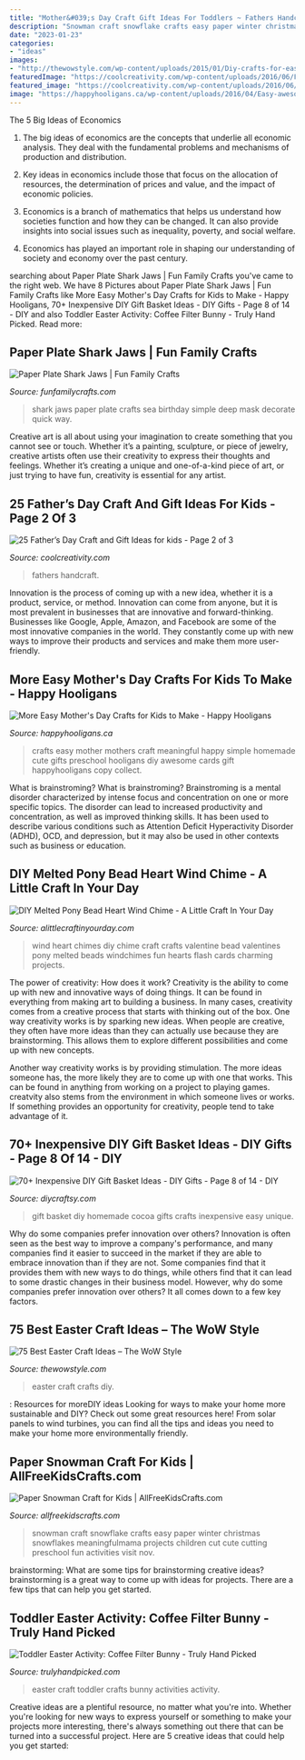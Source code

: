 ```yaml
---
title: "Mother&#039;s Day Craft Gift Ideas For Toddlers ~ Fathers Handcraft"
description: "Snowman craft snowflake crafts easy paper winter christmas snowflakes meaningfulmama projects children cut cute cutting preschool fun activities visit nov"
date: "2023-01-23"
categories:
- "ideas"
images:
- "http://thewowstyle.com/wp-content/uploads/2015/01/Diy-crafts-for-easter-1.jpg"
featuredImage: "https://coolcreativity.com/wp-content/uploads/2016/06/Father’s-Day-Kid-Decorated-Ties-.jpg"
featured_image: "https://coolcreativity.com/wp-content/uploads/2016/06/Father’s-Day-Kid-Decorated-Ties-.jpg"
image: "https://happyhooligans.ca/wp-content/uploads/2016/04/Easy-awesome-Mothers-Day-crafts-for-kids-to-make-Happy-Hooligans-copy.jpg"
---
```



The 5 Big Ideas of Economics
1. The big ideas of economics are the concepts that underlie all economic analysis. They deal with the fundamental problems and mechanisms of production and distribution.
2. Key ideas in economics include those that focus on the allocation of resources, the determination of prices and value, and the impact of economic policies.

3. Economics is a branch of mathematics that helps us understand how societies function and how they can be changed. It can also provide insights into social issues such as inequality, poverty, and social welfare.

4. Economics has played an important role in shaping our understanding of society and economy over the past century.

	

		
searching about Paper Plate Shark Jaws | Fun Family Crafts you've came to the right web. We have 8 Pictures about Paper Plate Shark Jaws | Fun Family Crafts like More Easy Mother&#039;s Day Crafts for Kids to Make - Happy Hooligans, 70+ Inexpensive DIY Gift Basket Ideas - DIY Gifts - Page 8 of 14 - DIY and also Toddler Easter Activity: Coffee Filter Bunny - Truly Hand Picked. Read more:
		
    
## Paper Plate Shark Jaws | Fun Family Crafts

<img loading=lazy src="https://funfamilycrafts.com/wp-content/uploads/2012/05/shark-jaws.jpg" onerror="this.onerror=null;this.src='https://tse3.mm.bing.net/th?id=OIP.DNvvainOZUsT0xnGULg-jAAAAA&amp;pid=15.1';" alt="Paper Plate Shark Jaws | Fun Family Crafts">

_Source: funfamilycrafts.com_

>shark jaws paper plate crafts sea birthday simple deep mask decorate quick way. 

	

Creative art is all about using your imagination to create something that you cannot see or touch. Whether it’s a painting, sculpture, or piece of jewelry, creative artists often use their creativity to express their thoughts and feelings. Whether it’s creating a unique and one-of-a-kind piece of art, or just trying to have fun, creativity is essential for any artist.

    
## 25 Father’s Day Craft And Gift Ideas For Kids - Page 2 Of 3

<img loading=lazy src="https://coolcreativity.com/wp-content/uploads/2016/06/Father’s-Day-Kid-Decorated-Ties-.jpg" onerror="this.onerror=null;this.src='https://tse4.mm.bing.net/th?id=OIP.L2GXa8uInGbPsoJLa1ZWEQAAAA&amp;pid=15.1';" alt="25 Father’s Day Craft and Gift Ideas for kids - Page 2 of 3">

_Source: coolcreativity.com_

>fathers handcraft. 

	

Innovation is the process of coming up with a new idea, whether it is a product, service, or method. Innovation can come from anyone, but it is most prevalent in businesses that are innovative and forward-thinking. Businesses like Google, Apple, Amazon, and Facebook are some of the most innovative companies in the world. They constantly come up with new ways to improve their products and services and make them more user-friendly.

    
## More Easy Mother&#039;s Day Crafts For Kids To Make - Happy Hooligans

<img loading=lazy src="https://happyhooligans.ca/wp-content/uploads/2016/04/Easy-awesome-Mothers-Day-crafts-for-kids-to-make-Happy-Hooligans-copy.jpg" onerror="this.onerror=null;this.src='https://tse3.mm.bing.net/th?id=OIP.cifP2ZhoLGaCX_NEiZv_NQHaLH&amp;pid=15.1';" alt="More Easy Mother&#039;s Day Crafts for Kids to Make - Happy Hooligans">

_Source: happyhooligans.ca_

>crafts easy mother mothers craft meaningful happy simple homemade cute gifts preschool hooligans diy awesome cards gift happyhooligans copy collect. 

	

What is brainstroming?
What is brainstroming? Brainstroming is a mental disorder characterized by intense focus and concentration on one or more specific topics. The disorder can lead to increased productivity and concentration, as well as improved thinking skills. It has been used to describe various conditions such as Attention Deficit Hyperactivity Disorder (ADHD), OCD, and depression, but it may also be used in other contexts such as business or education.

    
## DIY Melted Pony Bead Heart Wind Chime - A Little Craft In Your Day

<img loading=lazy src="https://alittlecraftinyourday.com/wp-content/uploads/2015/11/heart-windchimes-for-valentines-day-683x1024.jpg" onerror="this.onerror=null;this.src='https://tse4.mm.bing.net/th?id=OIP.RAjcVieTBxLpBJuJdCfC6QHaLG&amp;pid=15.1';" alt="DIY Melted Pony Bead Heart Wind Chime - A Little Craft In Your Day">

_Source: alittlecraftinyourday.com_

>wind heart chimes diy chime craft crafts valentine bead valentines pony melted beads windchimes fun hearts flash cards charming projects. 

	

The power of creativity: How does it work?
Creativity is the ability to come up with new and innovative ways of doing things. It can be found in everything from making art to building a business. In many cases, creativity comes from a creative process that starts with thinking out of the box.
One way creativity works is by sparking new ideas. When people are creative, they often have more ideas than they can actually use because they are brainstorming. This allows them to explore different possibilities and come up with new concepts.

Another way creativity works is by providing stimulation. The more ideas someone has, the more likely they are to come up with one that works. This can be found in anything from working on a project to playing games. creatvity also stems from the environment in which someone lives or works. If something provides an opportunity for creativity, people tend to take advantage of it.

    
## 70+ Inexpensive DIY Gift Basket Ideas - DIY Gifts - Page 8 Of 14 - DIY

<img loading=lazy src="http://www.diycraftsy.com/wp-content/uploads/2017/04/DIY-Homemade-Cocoa-Gift-Basket.jpg" onerror="this.onerror=null;this.src='https://tse4.mm.bing.net/th?id=OIP.xqk6cTlgDHyvwGp1hrEW0AHaLJ&amp;pid=15.1';" alt="70+ Inexpensive DIY Gift Basket Ideas - DIY Gifts - Page 8 of 14 - DIY">

_Source: diycraftsy.com_

>gift basket diy homemade cocoa gifts crafts inexpensive easy unique. 

	

Why do some companies prefer innovation over others?
Innovation is often seen as the best way to improve a company's performance, and many companies find it easier to succeed in the market if they are able to embrace innovation than if they are not. Some companies find that it provides them with new ways to do things, while others find that it can lead to some drastic changes in their business model. However, why do some companies prefer innovation over others? It all comes down to a few key factors.

    
## 75 Best Easter Craft Ideas – The WoW Style

<img loading=lazy src="http://thewowstyle.com/wp-content/uploads/2015/01/Diy-crafts-for-easter-1.jpg" onerror="this.onerror=null;this.src='https://tse2.mm.bing.net/th?id=OIP.7gbhppAOVvGjif-ypMXI3gHaJ4&amp;pid=15.1';" alt="75 Best Easter Craft Ideas – The WoW Style">

_Source: thewowstyle.com_

>easter craft crafts diy. 

	

: Resources for moreDIY ideas
Looking for ways to make your home more sustainable and DIY? Check out some great resources here! From solar panels to wind turbines, you can find all the tips and ideas you need to make your home more environmentally friendly.

    
## Paper Snowman Craft For Kids | AllFreeKidsCrafts.com

<img loading=lazy src="https://irepo.primecp.com/2016/08/293922/Snowflake-Snowman-Craft-for-Kids-Nov-24-2015-2-07-PM_Large600_ID-1805065.jpg?v=1805065" onerror="this.onerror=null;this.src='https://tse3.mm.bing.net/th?id=OIP.5L5atQxipHvlJu49S-k94QHaJ9&amp;pid=15.1';" alt="Paper Snowman Craft for Kids | AllFreeKidsCrafts.com">

_Source: allfreekidscrafts.com_

>snowman craft snowflake crafts easy paper winter christmas snowflakes meaningfulmama projects children cut cute cutting preschool fun activities visit nov. 

	

brainstorming: What are some tips for brainstorming creative ideas?
brainstorming is a great way to come up with ideas for projects. There are a few tips that can help you get started.

    
## Toddler Easter Activity: Coffee Filter Bunny - Truly Hand Picked

<img loading=lazy src="https://trulyhandpicked.com/wp-content/uploads/2019/02/toddler-activities-15510781378n4kg.jpg" onerror="this.onerror=null;this.src='https://tse2.mm.bing.net/th?id=OIP.y7YtqocWdTMbeRn0qvmNTwHaJ3&amp;pid=15.1';" alt="Toddler Easter Activity: Coffee Filter Bunny - Truly Hand Picked">

_Source: trulyhandpicked.com_

>easter craft toddler crafts bunny activities activity. 

	

Creative ideas are a plentiful resource, no matter what you're into. Whether you're looking for new ways to express yourself or something to make your projects more interesting, there's always something out there that can be turned into a successful project. Here are 5 creative ideas that could help you get started: 

